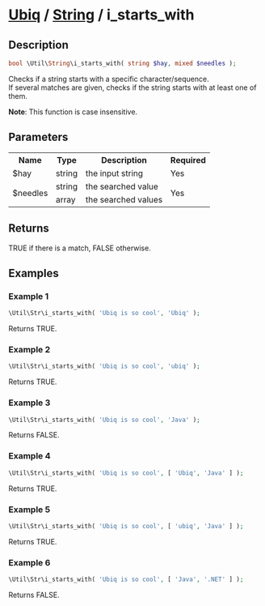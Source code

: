 [Ubiq](../index.md) / [String](../index.md#string) / i_starts_with
======


Description
-------- 

```php
bool \Util\String\i_starts_with( string $hay, mixed $needles );
```

Checks if a string starts with a specific character/sequence. <br>
If several matches are given, checks if the string starts with at least one of them.

**Note**: This function is case insensitive.



Parameters
--------

<table>
	<tr>
		<th>Name</th>
		<th>Type</th>
		<th>Description</th>
		<th>Required</th>
	</tr>
	<tr>
		<td>$hay</td>
		<td>string</td>
		<td>the input string</td>
		<td>Yes</td>
	</tr>
	<tr>
		<td rowspan="2">$needles</td>
		<td>string</td>
		<td>the searched value</td>
		<td rowspan="2">Yes</td>
	</tr>
	<tr>
		<td>array</td>
		<td>the searched values</td>
	</tr>
</table>



Returns
--------

TRUE if there is a match, FALSE otherwise.



Examples
--------

### Example 1

```php
\Util\Str\i_starts_with( 'Ubiq is so cool', 'Ubiq' );
```
Returns TRUE.

### Example 2

```php
\Util\Str\i_starts_with( 'Ubiq is so cool', 'ubiq' );
```
Returns TRUE.

### Example 3

```php
\Util\Str\i_starts_with( 'Ubiq is so cool', 'Java' );
```
Returns FALSE.

### Example 4

```php
\Util\Str\i_starts_with( 'Ubiq is so cool', [ 'Ubiq', 'Java' ] );
```
Returns TRUE.

### Example 5

```php
\Util\Str\i_starts_with( 'Ubiq is so cool', [ 'ubiq', 'Java' ] );
```
Returns TRUE.

### Example 6

```php
\Util\Str\i_starts_with( 'Ubiq is so cool', [ 'Java', '.NET' ] );
```
Returns FALSE.
